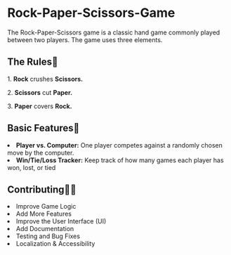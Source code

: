# Rock-Paper-Scissors-Game
<p>The Rock-Paper-Scissors game is a classic hand game commonly played between two players. 
  The game uses three elements.</p>
  <h2>The Rules🚨</h2>
  <p> 1. <b>Rock</b> crushes <b>Scissors.</b></p>
  <p> 2. <b>Scissors</b> cut <b>Paper.</b></p>
  <p> 3. <b>Paper</b> covers <b>Rock.</b></p>
  
  <h2>Basic Features🔅</h2>
  <li><b><span>Player vs. Computer:</span></span></b> One player competes against a randomly chosen move by the computer.</li>
  <li><b><span>Win/Tie/Loss Tracker:</span></b> Keep track of how many games each player has won, lost, or tied </li>

  <h2>Contributing🧑‍💻</h2>
  <li>Improve Game Logic</li>
  <li> Add More Features</li>
  <li>Improve the User Interface (UI)</li>
  <li>Add Documentation</li>
  <li>Testing and Bug Fixes</li>
  <li>Localization & Accessibility</li>
  
  
